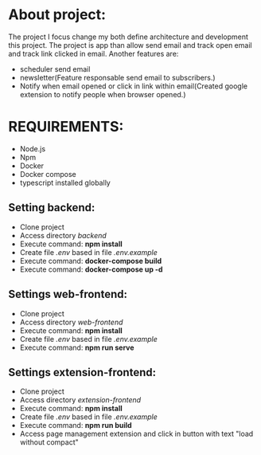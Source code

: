 About project:
==============

The project I focus change my both define architecture and development this project. The project is app than allow send email and track open email and track link clicked in email. Another features are: 
 - scheduler send email
 - newsletter(Feature responsable send email to subscribers.)
 - Notify when email opened or click in link within email(Created google extension to notify people when browser opened.)

REQUIREMENTS:
==============

- Node.js
- Npm
- Docker
- Docker compose
- typescript installed globally

Setting backend:
------------------

- Clone project
- Access directory *backend*
- Execute command: **npm install**
- Create file *.env* based in file *.env.example*
- Execute command: **docker-compose build**
- Execute command: **docker-compose up -d**

Settings web-frontend:
-----------------------

- Clone project
- Access directory *web-frontend*
- Execute command: **npm install**
- Create file *.env* based in file *.env.example*
- Execute command: **npm run serve**


Settings extension-frontend:
-----------------------

- Clone project
- Access directory *extension-frontend*
- Execute command: **npm install**
- Create file *.env* based in file *.env.example*
- Execute command: **npm run build**
- Access page management extension and click in button with text "load without compact"

